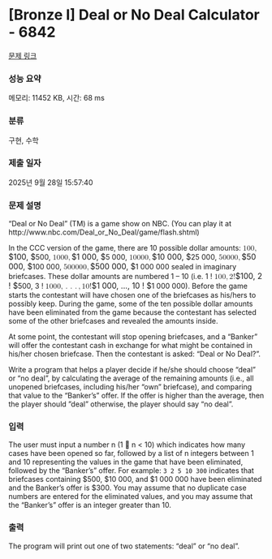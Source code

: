 # [Bronze I] Deal or No Deal Calculator - 6842 

[문제 링크](https://www.acmicpc.net/problem/6842) 

### 성능 요약

메모리: 11452 KB, 시간: 68 ms

### 분류

구현, 수학

### 제출 일자

2025년 9월 28일 15:57:40

### 문제 설명

<p>“Deal or No Deal” (TM) is a game show on NBC. (You can play it at http://www.nbc.com/Deal_or_No_Deal/game/flash.shtml)</p>

<p>In the CCC version of the game, there are 10 possible dollar amounts: <mjx-container class="MathJax" jax="CHTML" style="font-size: 109%; position: relative;"><mjx-math class="MJX-TEX" aria-hidden="true"><mjx-mn class="mjx-n"><mjx-c class="mjx-c31"></mjx-c><mjx-c class="mjx-c30"></mjx-c><mjx-c class="mjx-c30"></mjx-c></mjx-mn><mjx-mo class="mjx-n"><mjx-c class="mjx-c2C"></mjx-c></mjx-mo></mjx-math><mjx-assistive-mml unselectable="on" display="inline"><math xmlns="http://www.w3.org/1998/Math/MathML"><mn>100</mn><mo>,</mo></math></mjx-assistive-mml><span aria-hidden="true" class="no-mathjax mjx-copytext">$100, $</span></mjx-container>500, <mjx-container class="MathJax" jax="CHTML" style="font-size: 109%; position: relative;"><mjx-math class="MJX-TEX" aria-hidden="true"><mjx-mn class="mjx-n"><mjx-c class="mjx-c31"></mjx-c></mjx-mn><mjx-mn class="mjx-n"><mjx-c class="mjx-c30"></mjx-c><mjx-c class="mjx-c30"></mjx-c><mjx-c class="mjx-c30"></mjx-c></mjx-mn><mjx-mo class="mjx-n"><mjx-c class="mjx-c2C"></mjx-c></mjx-mo></mjx-math><mjx-assistive-mml unselectable="on" display="inline"><math xmlns="http://www.w3.org/1998/Math/MathML"><mn>1</mn><mn>000</mn><mo>,</mo></math></mjx-assistive-mml><span aria-hidden="true" class="no-mathjax mjx-copytext">$1 000, $</span></mjx-container>5 000, <mjx-container class="MathJax" jax="CHTML" style="font-size: 109%; position: relative;"><mjx-math class="MJX-TEX" aria-hidden="true"><mjx-mn class="mjx-n"><mjx-c class="mjx-c31"></mjx-c><mjx-c class="mjx-c30"></mjx-c></mjx-mn><mjx-mn class="mjx-n"><mjx-c class="mjx-c30"></mjx-c><mjx-c class="mjx-c30"></mjx-c><mjx-c class="mjx-c30"></mjx-c></mjx-mn><mjx-mo class="mjx-n"><mjx-c class="mjx-c2C"></mjx-c></mjx-mo></mjx-math><mjx-assistive-mml unselectable="on" display="inline"><math xmlns="http://www.w3.org/1998/Math/MathML"><mn>10</mn><mn>000</mn><mo>,</mo></math></mjx-assistive-mml><span aria-hidden="true" class="no-mathjax mjx-copytext">$10 000, $</span></mjx-container>25 000, <mjx-container class="MathJax" jax="CHTML" style="font-size: 109%; position: relative;"><mjx-math class="MJX-TEX" aria-hidden="true"><mjx-mn class="mjx-n"><mjx-c class="mjx-c35"></mjx-c><mjx-c class="mjx-c30"></mjx-c></mjx-mn><mjx-mn class="mjx-n"><mjx-c class="mjx-c30"></mjx-c><mjx-c class="mjx-c30"></mjx-c><mjx-c class="mjx-c30"></mjx-c></mjx-mn><mjx-mo class="mjx-n"><mjx-c class="mjx-c2C"></mjx-c></mjx-mo></mjx-math><mjx-assistive-mml unselectable="on" display="inline"><math xmlns="http://www.w3.org/1998/Math/MathML"><mn>50</mn><mn>000</mn><mo>,</mo></math></mjx-assistive-mml><span aria-hidden="true" class="no-mathjax mjx-copytext">$50 000, $</span></mjx-container>100 000, <mjx-container class="MathJax" jax="CHTML" style="font-size: 109%; position: relative;"><mjx-math class="MJX-TEX" aria-hidden="true"><mjx-mn class="mjx-n"><mjx-c class="mjx-c35"></mjx-c><mjx-c class="mjx-c30"></mjx-c><mjx-c class="mjx-c30"></mjx-c></mjx-mn><mjx-mn class="mjx-n"><mjx-c class="mjx-c30"></mjx-c><mjx-c class="mjx-c30"></mjx-c><mjx-c class="mjx-c30"></mjx-c></mjx-mn><mjx-mo class="mjx-n"><mjx-c class="mjx-c2C"></mjx-c></mjx-mo></mjx-math><mjx-assistive-mml unselectable="on" display="inline"><math xmlns="http://www.w3.org/1998/Math/MathML"><mn>500</mn><mn>000</mn><mo>,</mo></math></mjx-assistive-mml><span aria-hidden="true" class="no-mathjax mjx-copytext">$500 000, $</span></mjx-container>1 000 000 sealed in imaginary briefcases. These dollar amounts are numbered 1 – 10 (i.e. 1 ! <mjx-container class="MathJax" jax="CHTML" style="font-size: 109%; position: relative;"><mjx-math class="MJX-TEX" aria-hidden="true"><mjx-mn class="mjx-n"><mjx-c class="mjx-c31"></mjx-c><mjx-c class="mjx-c30"></mjx-c><mjx-c class="mjx-c30"></mjx-c></mjx-mn><mjx-mo class="mjx-n"><mjx-c class="mjx-c2C"></mjx-c></mjx-mo><mjx-mn class="mjx-n" space="2"><mjx-c class="mjx-c32"></mjx-c></mjx-mn><mjx-mo class="mjx-n"><mjx-c class="mjx-c21"></mjx-c></mjx-mo></mjx-math><mjx-assistive-mml unselectable="on" display="inline"><math xmlns="http://www.w3.org/1998/Math/MathML"><mn>100</mn><mo>,</mo><mn>2</mn><mo>!</mo></math></mjx-assistive-mml><span aria-hidden="true" class="no-mathjax mjx-copytext">$100, 2 ! $</span></mjx-container>500, 3 ! <mjx-container class="MathJax" jax="CHTML" style="font-size: 109%; position: relative;"><mjx-math class="MJX-TEX" aria-hidden="true"><mjx-mn class="mjx-n"><mjx-c class="mjx-c31"></mjx-c></mjx-mn><mjx-mn class="mjx-n"><mjx-c class="mjx-c30"></mjx-c><mjx-c class="mjx-c30"></mjx-c><mjx-c class="mjx-c30"></mjx-c></mjx-mn><mjx-mo class="mjx-n"><mjx-c class="mjx-c2C"></mjx-c></mjx-mo><mjx-mo class="mjx-n" space="2"><mjx-c class="mjx-c2E"></mjx-c></mjx-mo><mjx-mo class="mjx-n" space="2"><mjx-c class="mjx-c2E"></mjx-c></mjx-mo><mjx-mo class="mjx-n" space="2"><mjx-c class="mjx-c2E"></mjx-c></mjx-mo><mjx-mo class="mjx-n" space="2"><mjx-c class="mjx-c2C"></mjx-c></mjx-mo><mjx-mn class="mjx-n" space="2"><mjx-c class="mjx-c31"></mjx-c><mjx-c class="mjx-c30"></mjx-c></mjx-mn><mjx-mo class="mjx-n"><mjx-c class="mjx-c21"></mjx-c></mjx-mo></mjx-math><mjx-assistive-mml unselectable="on" display="inline"><math xmlns="http://www.w3.org/1998/Math/MathML"><mn>1</mn><mn>000</mn><mo>,</mo><mo>.</mo><mo>.</mo><mo>.</mo><mo>,</mo><mn>10</mn><mo>!</mo></math></mjx-assistive-mml><span aria-hidden="true" class="no-mathjax mjx-copytext">$1 000, ..., 10 ! $</span></mjx-container>1 000 000). Before the game starts the contestant will have chosen one of the briefcases as his/hers to possibly keep. During the game, some of the ten possible dollar amounts have been eliminated from the game because the contestant has selected some of the other briefcases and revealed the amounts inside.</p>

<p>At some point, the contestant will stop opening briefcases, and a “Banker” will offer the contestant cash in exchange for what might be contained in his/her chosen briefcase. Then the contestant is asked: “Deal or No Deal?”.</p>

<p>Write a program that helps a player decide if he/she should choose “deal” or “no deal”, by calculating the average of the remaining amounts (i.e., all unopened briefcases, including his/her “own” briefcase), and comparing that value to the “Banker’s” offer. If the offer is higher than the average, then the player should ”deal” otherwise, the player should say “no deal”.</p>

### 입력 

 <p>The user must input a number n (1  n < 10) which indicates how many cases have been opened so far, followed by a list of n integers between 1 and 10 representing the values in the game that have been eliminated, followed by the “Banker’s” offer. For example: <code>3 2 5 10 300</code> indicates that briefcases containing <span>$</span>500, <span>$</span>10 000, and <span>$</span>1 000 000 have been eliminated and the Banker’s offer is <span>$</span>300. You may assume that no duplicate case numbers are entered for the eliminated values, and you may assume that the “Banker’s” offer is an integer greater than 10.</p>

### 출력 

 <p>The program will print out one of two statements: “deal” or “no deal”.</p>

